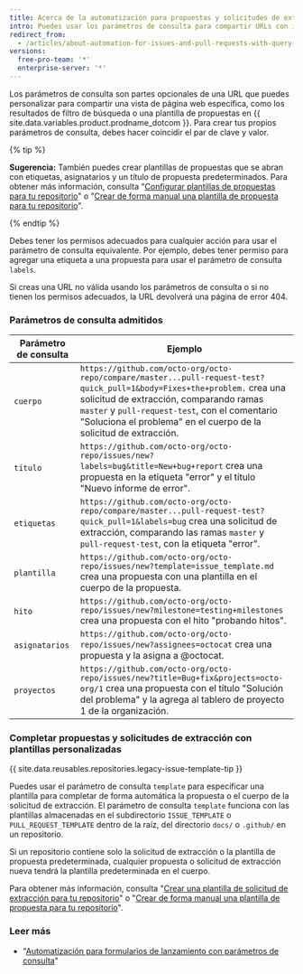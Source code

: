 ```yaml
---
title: Acerca de la automatización para propuestas y solicitudes de extracción con parámetros de consulta
intro: Puedes usar los parámetros de consulta para compartir URLs con información personalizada.
redirect_from:
  - /articles/about-automation-for-issues-and-pull-requests-with-query-parameters
versions:
  free-pro-team: '*'
  enterprise-server: '*'
---
```


Los parámetros de consulta son partes opcionales de una URL que puedes personalizar para compartir una vista de página web específica, como los resultados de filtro de búsqueda o una plantilla de propuestas en {{ site.data.variables.product.prodname_dotcom }}. Para crear tus propios parámetros de consulta, debes hacer coincidir el par de clave y valor.

{% tip %}

**Sugerencia:** También puedes crear plantillas de propuestas que se abran con etiquetas, asignatarios y un título de propuesta predeterminados. Para obtener más información, consulta "[Configurar plantillas de propuestas para tu repositorio](/articles/configuring-issue-templates-for-your-repository)" o "[Crear de forma manual una plantilla de propuesta para tu repositorio](/articles/manually-creating-a-single-issue-template-for-your-repository)".

{% endtip %}

Debes tener los permisos adecuados para cualquier acción para usar el parámetro de consulta equivalente. Por ejemplo, debes tener permiso para agregar una etiqueta a una propuesta para usar el parámetro de consulta `labels`.

Si creas una URL no válida usando los parámetros de consulta o si no tienen los permisos adecuados, la URL devolverá una página de error 404.

### Parámetros de consulta admitidos

| Parámetro de consulta | Ejemplo                                                                                                                                                                                                                                                                                      |
| --------------------- | -------------------------------------------------------------------------------------------------------------------------------------------------------------------------------------------------------------------------------------------------------------------------------------------- |
| `cuerpo`              | `https://github.com/octo-org/octo-repo/compare/master...pull-request-test?quick_pull=1&body=Fixes+the+problem.` crea una solicitud de extracción, comparando ramas `master` y `pull-request-test`, con el comentario "Soluciona el problema" en el cuerpo de la solicitud de extracción. |
| `título`              | `https://github.com/octo-org/octo-repo/issues/new?labels=bug&title=New+bug+report` crea una propuesta en la etiqueta "error" y el título "Nuevo informe de error".                                                                                                                       |
| `etiquetas`           | `https://github.com/octo-org/octo-repo/compare/master...pull-request-test?quick_pull=1&labels=bug` crea una solicitud de extracción, comparando las ramas `master` y `pull-request-test`, con la etiqueta "error".                                                                       |
| `plantilla`           | `https://github.com/octo-org/octo-repo/issues/new?template=issue_template.md` crea una propuesta con una plantilla en el cuerpo de la propuesta.                                                                                                                                             |
| `hito`                | `https://github.com/octo-org/octo-repo/issues/new?milestone=testing+milestones` crea una propuesta con el hito "probando hitos".                                                                                                                                                             |
| `asignatarios`        | `https://github.com/octo-org/octo-repo/issues/new?assignees=octocat` crea una propuesta y la asigna a @octocat.                                                                                                                                                                              |
| `proyectos`           | `https://github.com/octo-org/octo-repo/issues/new?title=Bug+fix&projects=octo-org/1` crea una propuesta con el título "Solución del problema" y la agrega al tablero de proyecto 1 de la organización.                                                                                   |

### Completar propuestas y solicitudes de extracción con plantillas personalizadas

{{ site.data.reusables.repositories.legacy-issue-template-tip }}

Puedes usar el parámetro de consulta `template` para especificar una plantilla para completar de forma automática la propuesta o el cuerpo de la solicitud de extracción. El parámetro de consulta `template` funciona con las plantillas almacenadas en el subdirectorio `ISSUE_TEMPLATE` o `PULL_REQUEST_TEMPLATE` dentro de la raíz, del directorio `docs/` o `.github/` en un repositorio.

Si un repositorio contiene solo la solicitud de extracción o la plantilla de propuesta predeterminada, cualquier propuesta o solicitud de extracción nueva tendrá la plantilla predeterminada en el cuerpo.

Para obtener más información, consulta "[Crear una plantilla de solicitud de extracción para tu repositorio](/articles/creating-a-pull-request-template-for-your-repository)" o "[Crear de forma manual una plantilla de propuesta para tu repositorio](/articles/manually-creating-a-single-issue-template-for-your-repository)".

### Leer más

- "[Automatización para formularios de lanzamiento con parámetros de consulta](/articles/automation-for-release-forms-with-query-parameters)"
